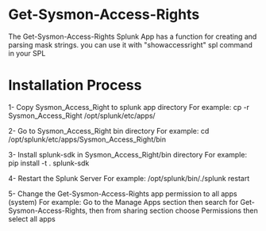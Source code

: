 # Get-Sysmon-Access-Rights
The Get-Sysmon-Access-Rights Splunk App has a function for creating and parsing mask strings. you can use it with "showaccessright" spl command in your SPL

# Installation Process
1- Copy Sysmon_Access_Right to splunk app directory
For example: cp -r Sysmon_Access_Right /opt/splunk/etc/apps/ 

2- Go to Sysmon_Access_Right bin directory 
For example: cd /opt/splunk/etc/apps/Sysmon_Access_Right/bin

3- Install splunk-sdk in Sysmon_Access_Right/bin directory
For example: pip install -t . splunk-sdk

4- Restart the Splunk Server
For example: /opt/splunk/bin/./splunk restart

5- Change the Get-Sysmon-Access-Rights app permission to all apps (system)
For example: Go to the Manage Apps section then search for Get-Sysmon-Access-Rights, then from sharing section choose Permissions then select all apps
